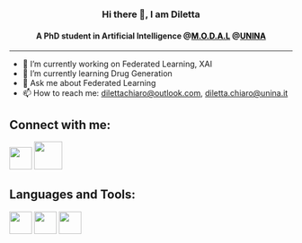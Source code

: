 <div align="center">

### Hi there 👋, I am Diletta

#### A PhD student in Artificial Intelligence @[<span style="color: black;">M.O.D.A.L</span>](https://www.labdma.unina.it) @[<span style="color: black;">UNINA</span>](https://www.unina.it/)

<!--
**dilettachiaro/dilettachiaro** is a ✨ _special_ ✨ repository because its `README.md` (this file) appears on your GitHub profile.
-->

<hr style="height:1px; border:none; color:#333; background-color:#333;">

</div>

- 🔭 I’m currently working on Federated Learning, XAI
- 🌱 I’m currently learning Drug Generation
- 💬 Ask me about Federated Learning
- 📫 How to reach me: dilettachiaro@outlook.com, diletta.chiaro@unina.it





## Connect with me:

<!--
Future adjs: imgs taken from:
- imgur.com
- icon-icons.com
-->

[<img src="https://i.imgur.com/OQUXwNp.jpeg" width="40">](https://www.linkedin.com/in/dilettachiaro/)
[<img src="https://i.imgur.com/J6LeoUb.png" width="50">](https://github.com/dilettachiaro)


## Languages and Tools:
[<img src="https://i.imgur.com/qPuU4nS.jpeg" width="40">](https://www.python.org)
[<img src="https://cdn.icon-icons.com/icons2/2699/PNG/512/tensorflow_logo_icon_168671.png" width="40">](https://www.tensorflow.org)
[<img src="https://cdn.icon-icons.com/icons2/2699/PNG/512/pytorch_logo_icon_170820.png" width="40">](https://pytorch.org)
